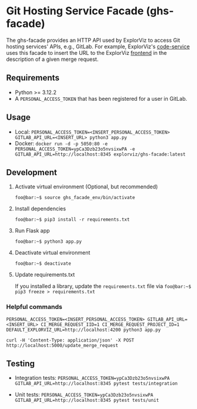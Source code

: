 # Git Hosting Service Facade (ghs-facade)

The ghs-facade provides an HTTP API used by ExplorViz to access Git hosting services' APIs, e.g., GitLab.
For example, ExplorViz's [code-service](https://github.com/explorviz/code-service) uses this facade to insert the URL to the ExplorViz [frontend](https://github.com/explorviz/frontend) in the description of a given merge request.

## Requirements
- Python >= 3.12.2
- A `PERSONAL_ACCESS_TOKEN` that has been registered for a user in GitLab.

## Usage
- Local: `PERSONAL_ACCESS_TOKEN=<INSERT_PERSONAL_ACCESS_TOKEN> GITLAB_API_URL=<INSERT_URL> python3 app.py`
- Docker: `docker run -d -p 5050:80 -e PERSONAL_ACCESS_TOKEN=ypCa3Dzb23o5nvsixwPA -e GITLAB_API_URL=http://localhost:8345 explorviz/ghs-facade:latest`

## Development

1. Activate virtual environment (Optional, but recommended)

   `foo@bar:~$ source ghs_facade_env/bin/activate`

2. Install dependencies

    `foo@bar:~$ pip3 install -r requirements.txt`

3. Run Flask app

    `foo@bar:~$ python3 app.py`

4. Deactivate virtual environment

    `foo@bar:~$ deactivate`

5. Update requirements.txt

    If you installed a library, update the `requirements.txt` file via `foo@bar:~$ pip3 freeze > requirements.txt`

### Helpful commands

`PERSONAL_ACCESS_TOKEN=<INSERT_PERSONAL_ACCESS_TOKEN> GITLAB_API_URL=<INSERT_URL> CI_MERGE_REQUEST_IID=1 CI_MERGE_REQUEST_PROJECT_ID=1 DEFAULT_EXPLORVIZ_URL=http://localhost:4200 python3 app.py`

`curl -H 'Content-Type: application/json' -X POST http://localhost:5000/update_merge_request`

## Testing

- Integration tests: `PERSONAL_ACCESS_TOKEN=ypCa3Dzb23o5nvsixwPA GITLAB_API_URL=http://localhost:8345 pytest tests/integration`

- Unit tests: `PERSONAL_ACCESS_TOKEN=ypCa3Dzb23o5nvsixwPA GITLAB_API_URL=http://localhost:8345 pytest tests/unit`
